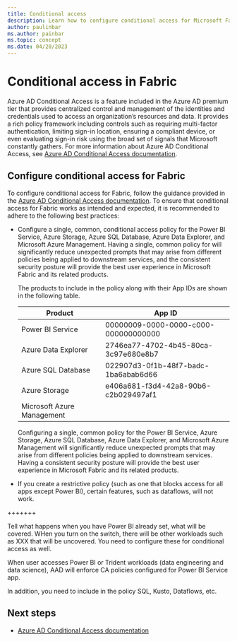 ```yaml
---
title: Conditional access
description: Learn how to configure conditional access for Microsoft Fabric.
author: paulinbar
ms.author: painbar
ms.topic: concept
ms.date: 04/20/2023
---
```


# Conditional access in Fabric

Azure AD Conditional Access is a feature included in the Azure AD premium tier that provides centralized control and management of the identities and credentials used to access an organization’s resources and data. It provides a rich policy framework including controls such as requiring multi-factor authentication, limiting sign-in location, ensuring a compliant device, or even evaluating sign-in risk using the broad set of signals that Microsoft constantly gathers. For more information about Azure AD Conditional Access, see [Azure AD Conditional Access documentation](/azure/active-directory/conditional-access/).

## Configure conditional access for Fabric

To configure conditional access for Fabric, follow the guidance provided in the [Azure AD Conditional Access documentation](/azure/active-directory/conditional-access/). To ensure that conditional access for Fabric works as intended and expected, it is recommended to adhere to the following best practices:

* Configure a single, common, conditional access policy for the Power BI Service, Azure Storage, Azure SQL Database, Azure Data Explorer, and Microsoft Azure Management. Having a single, common policy for will significantly reduce unexpected prompts that may arise from different policies being applied to downstream services, and the consistent security posture will provide the best user experience in Microsoft Fabric and its related products.

    The products to include in the policy along with their App IDs are shown in the following table. 
    
    |Product  |App ID  |
    |---------|---------|
    |Power BI Service           | 00000009-0000-0000-c000-000000000000 |
    |Azure Data Explorer        | 2746ea77-4702-4b45-80ca-3c97e680e8b7 |
    |Azure SQL Database         | 022907d3-0f1b-48f7-badc-1ba6abab6d66 |
    |Azure Storage              | e406a681-f3d4-42a8-90b6-c2b029497af1 |
    |Microsoft Azure Management |                                      |

    Configuring a single, common policy for the Power BI Service, Azure Storage, Azure SQL Database, Azure Data Explorer, and Microsoft Azure Management will significantly reduce unexpected prompts that may arise from different policies being applied to downstream services. Having a consistent security posture will provide the best user experience in Microsoft Fabric and its related products.


* If you create a restrictive policy (such as one that blocks access for all apps except Power BI), certain features, such as dataflows, will not work.

+++++++

Tell what happens when you have Power BI already set, what will be covered. WHen you turn on the switch, there will be other workloads such as XXX that will be uncovered. You need to configure these for conditional access as well.

When user accesses Power BI or Trident workloads (data engineering and data science), AAD will enforce CA policies configured for Power BI Service app.  

In addition, you need to include in the policy SQL, Kusto, Dataflows, etc.

## Next steps

* [Azure AD Conditional Access documentation](/azure/active-directory/conditional-access/)